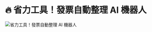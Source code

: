 # 🔥 省力工具！發票自動整理 AI 機器人

![省力工具！發票自動整理 AI 機器人](https://github.com/qwedsazxc78/ai-automation-n8n/blob/main/n8n/4-SSL-checker-automation/cover.png?raw=true)
